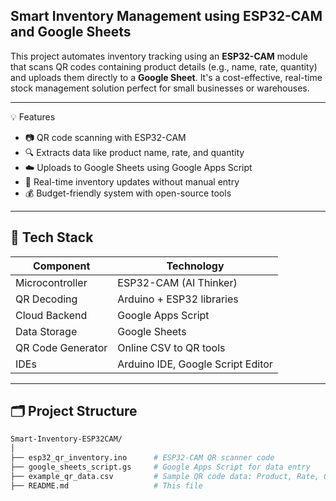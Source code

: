 ## Smart Inventory Management using ESP32-CAM and Google Sheets

This project automates inventory tracking using an **ESP32-CAM** module that scans QR codes containing product details (e.g., name, rate, quantity) and uploads them directly to a **Google Sheet**. It's a cost-effective, real-time stock management solution perfect for small businesses or warehouses.

---

💡 Features

- 📷 QR code scanning with ESP32-CAM
- 🔍 Extracts data like product name, rate, and quantity
- ☁️ Uploads to Google Sheets using Google Apps Script
- 📄 Real-time inventory updates without manual entry
- 💰 Budget-friendly system with open-source tools

---

## 🧰 Tech Stack

| Component         | Technology           |
|------------------ |----------------------|
| Microcontroller   | ESP32-CAM (AI Thinker) |
| QR Decoding       | Arduino + ESP32 libraries |
| Cloud Backend     | Google Apps Script   |
| Data Storage      | Google Sheets        |
| QR Code Generator | Online CSV to QR tools |
| IDEs              | Arduino IDE, Google Script Editor |

---

## 🗂️ Project Structure

```bash
Smart-Inventory-ESP32CAM/
│
├── esp32_qr_inventory.ino      # ESP32-CAM QR scanner code
├── google_sheets_script.gs     # Google Apps Script for data entry
├── example_qr_data.csv         # Sample QR code data: Product, Rate, Quantity
├── README.md                   # This file
